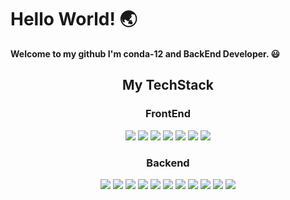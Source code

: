 
<h1>Hello World! 🌏</h1>
<p><b>Welcome to my github I'm conda-12 and BackEnd Developer. 😃</b></p>
<h2 align="center"> My TechStack </h2>
<h3 align="center">FrontEnd</h3>
<p align="center">
	<img src="https://img.shields.io/badge/HTML5-E34F26?style=flat-square&logo=HTML5&logoColor=white"/>
	<img src="https://img.shields.io/badge/CSS3-1572B6?style=flat-square&logo=CSS3&logoColor=white"/>
	<img src="https://img.shields.io/badge/JAVASCRIPT-F7DF1E?style=flat-square&logo=JavaScript&logoColor=white"/>
	<img src="https://img.shields.io/badge/React-61DAFB?style=flat-square&logo=React&logoColor=black"/>
	<img src="https://img.shields.io/badge/Tailwind CSS-06B6D4?style=flat-square&logo=Tailwind CSS&logoColor=white"/>
	<img src="https://img.shields.io/badge/THYMELEAF-005F0F?style=flat-square&logo=Thymeleaf&logoColor=white"/>
	<img src="https://img.shields.io/badge/Elixir-#4B275F?style=flat-square&logo=Elixir&logoColor=white"/>
</p>
<h3 align="center">Backend</h3>
<p align="center">
	<img src="https://img.shields.io/badge/Java-007396?style=flat-square&logo=java&logoColor=white"/>
	<img src="https://img.shields.io/badge/Typescript-3178C6?style=flat-square&logo=Typescript&logoColor=white"/>
	<img src="https://img.shields.io/badge/SPRING-6DB33F?style=flat-square&logo=Spring&logoColor=white"/>
	<img src="https://img.shields.io/badge/SPRING BOOT-6DB33F?style=flat-square&logo=Spring Boot&logoColor=white"/>
	<img src="https://img.shields.io/badge/MYBATIS-59666C?style=flat-square&logoColor=white"/>
	<img src="https://img.shields.io/badge/HIBERNATE-59666C?style=flat-square&logo=Hibernate&logoColor=white"/>
	<img src="https://img.shields.io/badge/MYSQL-4479A1?style=flat-square&logo=MySQL&logoColor=white"/>
	<img src="https://img.shields.io/badge/PostgreSQL-4169E1?style=flat-square&logo=PostgreSQL&logoColor=white"/>
	<img src="https://img.shields.io/badge/Selenium-43B02A?style=flat-square&logo=Selenium&logoColor=white"/>
	<img src="https://img.shields.io/badge/Amazon AWS-232F3E?style=flat-square&logo=amazonaws&logoColor=white"/>
	<img src="https://img.shields.io/badge/Docker-2496ED?style=flat-square&logo=Docker&logoColor=white"/>
</p>
